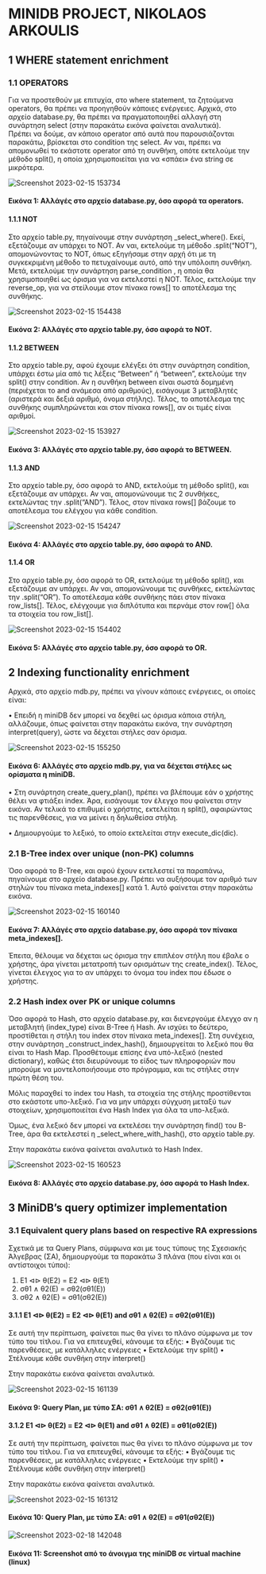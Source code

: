 # MINIDB PROJECT, NIKOLAOS ARKOULIS

## 1	WHERE statement enrichment

### 1.1	OPERATORS

Για να προστεθούν με επιτυχία, στο where statement, τα ζητούμενα operators, θα πρέπει να προηγηθούν κάποιες ενέργειες.
  Αρχικά, στο αρχείο database.py, θα πρέπει να πραγματοποιηθεί αλλαγή στη συνάρτηση select (στην παρακάτω εικόνα φαίνεται αναλυτικά).  
  Πρέπει να δούμε, αν κάποιο operator από αυτά που παρουσιάζονται παρακάτω, βρίσκεται στο condition της select. Αν ναι, πρέπει να απομονωθεί το εκάστοτε operator από τη συνθήκη, οπότε εκτελούμε την μέθοδο split(), η οποία χρησιμοποιείται για να «σπάει» ένα string σε μικρότερα.



![Screenshot 2023-02-15 153734](https://user-images.githubusercontent.com/43910499/219042558-1263b5ce-0925-4eca-9bc9-6975bc9ab7c0.png)



#### Εικόνα 1: Αλλάγές στο αρχείο database.py, όσο αφορά τα operators.


#### 1.1.1	NOT

Στο αρχείο table.py, πηγαίνουμε στην συνάρτηση _select_where(). Εκεί, εξετάζουμε αν υπάρχει το NOT. Αν ναι, εκτελούμε τη μέθοδο .split(“NOT”), απομονώνοντας το ΝΟΤ, όπως εξηγήσαμε στην αρχή ότι με τη συγκεκριμένη μέθοδο το πετυχαίνουμε αυτό, από την υπόλοιπη συνθήκη. 
  Μετά, εκτελούμε την συνάρτηση parse_condition , η οποία θα χρησιμοποιηθεί ως όρισμα για να εκτελεστεί η ΝΟΤ.
  Τέλος, εκτελούμε την reverse_op, για να στείλουμε στον πίνακα rows[] το αποτέλεσμα της συνθήκης.


![Screenshot 2023-02-15 154438](https://user-images.githubusercontent.com/43910499/219044080-c6847b48-56e8-427c-b6c8-c2a83f2036a8.png)



#### Εικόνα 2: Αλλάγές στο αρχείο table.py, όσο αφορά τo NOT.
		


#### 1.1.2	BETWEEN

Στο αρχείο table.py, αφού έχουμε ελέγξει ότι στην συνάρτηση condition, υπάρχει έστω μία από τις λέξεις “Between” ή “between”, εκτελούμε την split() στην condition. 
  Αν η συνθήκη between είναι σωστά δομημένη (περιέχεται το and ανάμεσα από αριθμούς),  εισάγουμε 3 μεταβλητές (αριστερά και δεξιά αριθμό, όνομα στήλης).
  Τέλος, το αποτέλεσμα της συνθήκης συμπληρώνεται και στον πίνακα rows[], αν οι τιμές είναι αριθμοί.



![Screenshot 2023-02-15 153927](https://user-images.githubusercontent.com/43910499/219043169-8b60e4dd-9a0e-4e9c-95d1-a11ee62bfdc4.png)



#### Εικόνα 3: Αλλάγές στο αρχείο table.py, όσο αφορά τo BETWEEN.



#### 1.1.3	AND

Στο αρχείο table.py, όσο αφορά το AND, εκτελούμε τη μέθοδο split(),  και εξετάζουμε αν υπάρχει. Αν ναι, απομονώνουμε τις 2 συνθήκες, εκτελώντας την .split(“AND”).
  Τέλος, στον πίνακα rows[] βάζουμε το αποτέλεσμα του ελέγχου για κάθε condition. 


![Screenshot 2023-02-15 154247](https://user-images.githubusercontent.com/43910499/219043651-5c02b792-24d7-423f-ab1c-430acca924e6.png)



#### Εικόνα 4: Αλλάγές στο αρχείο table.py, όσο αφορά τo AND.






#### 1.1.4	OR

Στο αρχείο table.py, όσο αφορά το OR, εκτελούμε τη μέθοδο split(),  και εξετάζουμε αν υπάρχει. Αν ναι, απομονώνουμε τις συνθήκες, εκτελώντας την .split(“OR”). Το αποτέλεσμα κάθε συνθήκης πάει στον πίνακα row_lists[].
  Τέλος, ελέγχουμε για διπλότυπα και περνάμε στον row[] όλα τα στοιχεία του row_list[].


![Screenshot 2023-02-15 154402](https://user-images.githubusercontent.com/43910499/219043942-24511594-49f9-4ccd-bcf0-bfa85baa80e1.png)


#### Εικόνα 5: Αλλάγές στο αρχείο table.py, όσο αφορά τo OR.


## 2 Indexing functionality enrichment

Αρχικά, στο αρχείο mdb.py, πρέπει να γίνουν κάποιες ενέργειες, οι οποίες είναι:

•	Επειδή η miniDB δεν μπορεί να δεχθεί ως όρισμα κάποια στήλη, αλλάζουμε, όπως φαίνεται στην παρακάτω εικόνα, την συνάρτηση interpret(query), ώστε να δέχεται στήλες σαν όρισμα.


![Screenshot 2023-02-15 155250](https://user-images.githubusercontent.com/43910499/219046305-0b5adb92-76cf-41cf-9b43-9da94137edd0.png)



#### Εικόνα 6: Αλλάγές στο αρχείο mdb.py, για να δέχεται στήλες ως ορίσματα η miniDB.


•	Στη συνάρτηση create_query_plan(), πρέπει να βλέπουμε εάν ο χρήστης θέλει να φτιάξει index. Άρα, εισάγουμε τον έλεγχο που φαίνεται στην εικόνα. Αν τελικά το επιθυμεί ο χρήστης, εκτελείται η split(), αφαιρώντας τις παρενθέσεις, για να μείνει η δηλωθείσα στήλη.



•	Δημιουργούμε το λεξικό, το οποίο εκτελείται στην execute_dic(dic).


### 2.1	B-Tree index over unique (non-PK) columns

Όσο αφορά το Β-Tree, και αφού έχουν εκτελεστεί τα παραπάνω, πηγαίνουμε στο αρχείο database.py. Πρέπει να αυξήσουμε τον αριθμό των στηλών του πίνακα meta_indexes[] κατά 1. Αυτό φαίνεται στην παρακάτω εικόνα.


![Screenshot 2023-02-15 160140](https://user-images.githubusercontent.com/43910499/219048360-b08a4857-55b8-477f-bd6a-616be224f394.png)



#### Εικόνα 7: Αλλάγές στο αρχείο database.py, όσο αφορά τον πίνακα meta_indexes[].


  Έπειτα, θέλουμε να δέχεται ως όρισμα την επιπλέον στήλη που έβαλε ο χρήστης, άρα γίνεται μετατροπή των ορισμάτων της create_index(). 
  Τέλος, γίνεται έλεγχος για το αν υπάρχει το όνομα του index που έδωσε ο χρήστης. 
 

### 2.2	Hash index over PK or unique columns

Όσο αφορά το Hash, στο αρχείο database.py, και διενεργούμε έλεγχο αν η μεταβλητή (index_type) είναι B-Tree ή Hash. Αν ισχύει το δεύτερο, προστίθεται η στήλη του index στον πίνακα meta_indexes[].
  Στη συνέχεια, στην συνάρτηση _construct_index_hash(), δημιουργείται το λεξικό που θα είναι το Hash Map. Προσθέτουμε επίσης ένα υπό-λεξικό (nested dictionary), καθώς έτσι διευρύνουμε το είδος των πληροφοριών που μπορούμε να μοντελοποιήσουμε στο πρόγραμμα, και τις στήλες στην πρώτη θέση του.

  Μόλις παραχθεί το index του Hash, τα στοιχεία της στήλης προστίθενται στο εκάστοτε υπο-λεξικό. Για να μην υπάρχει σύγχυση μεταξύ των στοιχείων, χρησιμοποιείται ένα Hash Index για όλα τα υπο-λεξικά.

  Όμως, ένα λεξικό δεν μπορεί να εκτελέσει την συνάρτηση find() του B-Tree, άρα θα εκτελεστεί η _select_where_with_hash(), στο αρχείο table.py.

  Στην παρακάτω εικόνα φαίνεται αναλυτικά το Hash Index.
  
  
  ![Screenshot 2023-02-15 160523](https://user-images.githubusercontent.com/43910499/219049225-046e428b-3662-4fec-8f7c-3394e5f12aaf.png)

  

#### Εικόνα 8: Αλλάγές στο αρχείο database.py, όσο αφορά το Hash Index.


## 3	MiniDB’s query optimizer implementation

### 3.1	Equivalent query plans based on respective RA expressions

Σχετικά με τα Query Plans, σύμφωνα και με τους τύπους της Σχεσιακής Άλγεβρας (ΣΑ), δημιουργούμε τα παρακάτω 3 πλάνα (που είναι και οι αντίστοιχοι τύποι):
1.	Ε1 ⊲⊳ θ(Ε2) = Ε2 ⊲⊳ θ(Ε1)
2.	σθ1 ∧ θ2(Ε) = σθ2(σθ1(Ε))
3.	σθ2 ∧ θ2(Ε) = σθ1(σθ2(Ε))

#### 3.1.1	Ε1 ⊲⊳ θ(Ε2) = Ε2 ⊲⊳ θ(Ε1) and σθ1 ∧ θ2(Ε) = σθ2(σθ1(Ε))

Σε αυτή την περίπτωση, φαίνεται πως θα γίνει το πλάνο σύμφωνα με τον τύπο του τίτλου. Για να επιτευχθεί, κάνουμε τα εξής:
•	Βγάζουμε τις παρενθέσεις, με κατάλληλες ενέργειες 
•	Εκτελούμε την split()
•	Στέλνουμε κάθε συνθήκη στην interpret()

Στην παρακάτω εικόνα φαίνεται αναλυτικά.


![Screenshot 2023-02-15 161139](https://user-images.githubusercontent.com/43910499/219050805-2ade97cd-4bad-4c13-ab84-6726ac1a7d63.png)



#### Εικόνα 9: Query Plan, με τύπο ΣΑ:  σθ1 ∧ θ2(Ε) = σθ2(σθ1(Ε))


#### 3.1.2        Ε1 ⊲⊳ θ(Ε2) = Ε2 ⊲⊳ θ(Ε1) and	σθ1 ∧ θ2(Ε) = σθ1(σθ2(Ε))

Σε αυτή την περίπτωση, φαίνεται πως θα γίνει το πλάνο σύμφωνα με τον τύπο του τίτλου. Για να επιτευχθεί, κάνουμε τα εξής:
•	Βγάζουμε τις παρενθέσεις, με κατάλληλες ενέργειες 
•	Εκτελούμε την split()
•	Στέλνουμε κάθε συνθήκη στην interpret()

Στην παρακάτω εικόνα φαίνεται αναλυτικά.


![Screenshot 2023-02-15 161312](https://user-images.githubusercontent.com/43910499/219051184-e49427d1-9852-4916-b8bc-62433919a49f.png)



#### Εικόνα 10: Query Plan, με τύπο ΣΑ:  σθ1 ∧ θ2(Ε) = σθ1(σθ2(Ε))



![Screenshot 2023-02-18 142048](https://user-images.githubusercontent.com/43910499/219865715-b1451000-0310-4c6a-a76e-0f7323d0072e.png)



#### Εικόνα 11: Screenshot από το άνοιγμα της miniDB σε virtual machine (linux)
